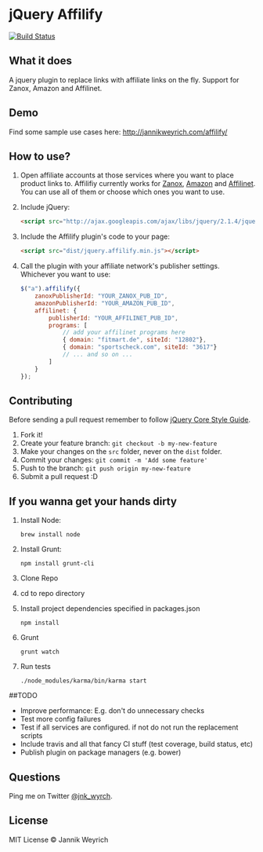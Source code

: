 # jQuery Affilify

[![Build Status](https://travis-ci.org/j7nn7k/affilify.svg?branch=master)](https://travis-ci.org/j7nn7k/affilify)

## What it does

A jquery plugin to replace links with affiliate links on the fly. Support for Zanox, Amazon and Affilinet.


## Demo

Find some sample use cases here: http://jannikweyrich.com/affilify/


## How to use?

1. Open affiliate accounts at those services where you want to place product links to. Affilifiy currently works 
for <a href="http://www.zanox.com/" target="_blank">Zanox</a>, <a href="http://www.amazon.de/" target="_blank">Amazon</a> 
and <a href="http://www.affili.net/" target="_blank">Affilinet</a>. You can use all of them or choose which ones you
want to use.

2. Include jQuery:

	```html
	<script src="http://ajax.googleapis.com/ajax/libs/jquery/2.1.4/jquery.min.js"></script>
	```

3. Include the Affilify plugin's code to your page:

	```html
	<script src="dist/jquery.affilify.min.js"></script>
	```

4. Call the plugin with your affiliate network's publisher settings. Whichever you want to use:

	```javascript
	$("a").affilify({
	    zanoxPublisherId: "YOUR_ZANOX_PUB_ID",
	    amazonPublisherId: "YOUR_AMAZON_PUB_ID",
        affilinet: {
            publisherId: "YOUR_AFFILINET_PUB_ID",
            programs: [
            	// add your affilinet programs here
                { domain: "fitmart.de", siteId: "12802"},  
                { domain: "sportscheck.com", siteId: "3617"}
                // ... and so on ...
            ]
        } 
	});
	```

## Contributing

Before sending a pull request remember to follow [jQuery Core Style Guide](http://contribute.jquery.org/style-guide/js/).

1. Fork it!
2. Create your feature branch: `git checkout -b my-new-feature`
3. Make your changes on the `src` folder, never on the `dist` folder.
4. Commit your changes: `git commit -m 'Add some feature'`
5. Push to the branch: `git push origin my-new-feature`
6. Submit a pull request :D


## If you wanna get your hands dirty

1. Install Node:

	```
	brew install node
	```

2. Install Grunt:

	```
	npm install grunt-cli
	```

3. Clone Repo

3. cd to repo directory
	
4. Install project dependencies specified in packages.json

    ```
    npm install
    ```

5. Grunt

    ```
    grunt watch
    ```

6. Run tests
    ```
    ./node_modules/karma/bin/karma start
    ```

##TODO

* Improve performance: E.g. don't do unnecessary checks
* Test more config failures
* Test if all services are configured. if not do not run the replacement scripts
* Include travis and all that fancy CI stuff (test coverage, build status, etc)
* Publish plugin on package managers (e.g. bower)


## Questions

Ping me on Twitter [@jnk_wyrch](http://twitter.com/jnk_wyrch).

## License

MIT License © Jannik Weyrich
